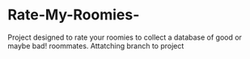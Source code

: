 # Rate-My-Roomies-
Project designed to rate your roomies to collect a database of good or maybe bad! roommates. 
Attatching branch to project